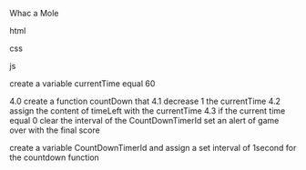 Whac a Mole

html

<!-- make a boilerpalte -->
<!-- link css and js -->
<!-- create a h2 with a textcontent of Yourscore: -->
<!-- create a h2 with a id of score and text content 0 -->
<!-- create a h2 with id of score and text 0 -->
<!-- create a h2 with the id of time-left and textcontent of 60 -->
<!-- create a div with the class of "grid" with inside 9 div with the class of square and and id of 1 to 9 -->

css

<!-- create the square for the grid div with an width and height -->
<!-- display in a way they fit in a 9\*9 board -->
<!-- create a style for each square with a height and width -->
<!-- create border for each square -->
<!-- add a style for a class mole with a background blue -->

js

<!-- variable declaration -->

<!-- create a variable "squares" and grab all the square with the class square. -->
<!-- create a variable "mole" and grab the class of mole from the html -->
<!-- create a variable "timeLeft with the id of time-left -->
<!-- create a variable "score" and grab the id of score -->

<!-- create a variable "result" equal 0 -->
<!-- create a variable hitPosition -->

<!-- function declaration -->

<!-- 1.0 create a function "randomSquare" grab all the squares and for each square -->
<!-- 1.1 remove the class of mole from the square -->
<!-- 1.2 create a variable "randomSquare" that pick random square from the square array -->
<!-- 1.3 add the class to "mole" to the randomSquare -->
<!-- 1.4 assign to the hitPosition the value of randomSquare id -->

<!-- 2.0 create a function "moveMole" that -->
<!-- 2.1 create a variable "timerId" equal null -->
<!-- 2.2 set an interval of 500ms that call the function randomSquare -->

<!-- call the function randomSquare until u call the function moveMole -->

<!-- call the function moveMole -->

<!-- 3.0 create a for each loop on the squares that take a square and -->
<!-- 3.1 add and event listener to that square and when mousedown and -->
<!-- 3.2 if the square id equal the hitPosition then -->
<!-- 3.3 add 1 to the result -->
<!-- 3.4 assign the text content of the score to the result -->
<!-- 3.5 clear the hitPosition content with null -->

create a variable currentTime equal 60

4.0 create a function countDown that
4.1 decrease 1 the currentTime
4.2 assign the content of timeLeft with the currentTime
4.3 if the current time equal 0
clear the interval of the CountDownTimerId
set an alert of game over with the final score

create a variable CountDownTimerId and assign a set interval of 1second for the countdown function

